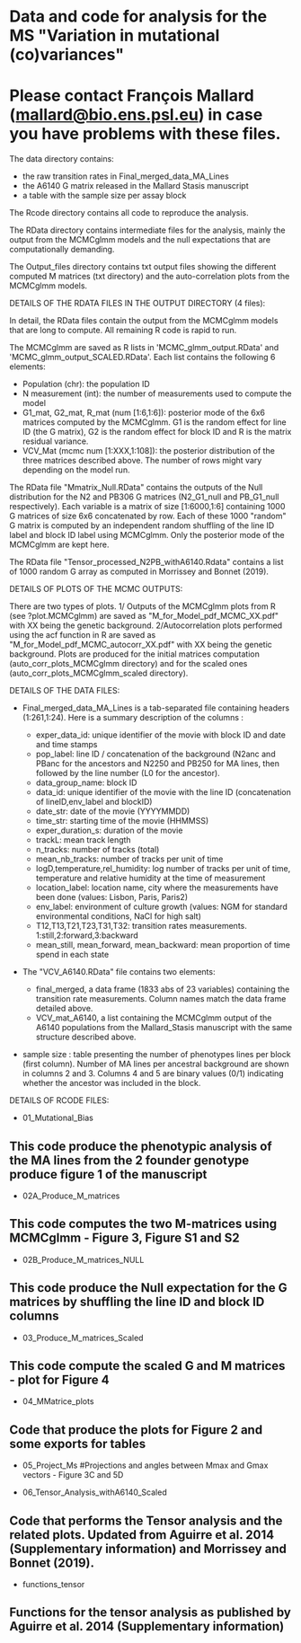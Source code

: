 # Data and code for analysis for the MS "Variation in mutational (co)variances"
# Please contact François Mallard (mallard@bio.ens.psl.eu) in case you have problems with these files.

The data directory contains:
- the raw transition rates in  Final_merged_data_MA_Lines
- the A6140 G matrix released in the Mallard Stasis manuscript
- a table with the sample size per assay block

The Rcode directory contains all code to reproduce the analysis.

The RData directory contains intermediate files for the analysis, mainly the output from the MCMCglmm models and the null expectations that are computationally demanding.

The Output_files directory contains txt output files showing the different computed M matrices (txt directory) and the auto-correlation plots from the MCMCglmm models.

DETAILS OF THE RDATA FILES IN THE OUTPUT DIRECTORY (4 files):

In detail, the RData files contain the output from the MCMCglmm models that are long to compute. All remaining R code is rapid to run.
 
The MCMCglmm are saved as R lists in 'MCMC_glmm_output.RData' and 'MCMC_glmm_output_SCALED.RData'. Each list contains the following 6 elements:

- Population (chr): the population ID 
- N measurement (int): the number of measurements used to compute the model
- G1_mat, G2_mat, R_mat (num [1:6,1:6]): posterior mode of the 6x6 matrices computed by the MCMCglmm. G1 is the random effect for line ID (the G matrix), G2 is the random effect for block ID and R is the matrix residual variance.
- VCV_Mat (mcmc num [1:XXX,1:108]): the posterior distribution of the three matrices described above. The number of rows might vary depending on the model run.

The RData file "Mmatrix_Null.RData" contains the outputs of the Null distribution for the N2 and PB306 G matrices (N2_G1_null and PB_G1_null respectively). Each variable is a matrix of size [1:6000,1:6] containing 1000 G matrices of size 6x6 concatenated by row. Each of these 1000 "random" G matrix is computed by an independent random shuffling of the line ID label and block ID label using MCMCglmm. Only the posterior mode of the MCMCglmm are kept here.


The RData file "Tensor_processed_N2PB_withA6140.Rdata" contains a list of 1000 random G array as computed in Morrissey and Bonnet (2019).

DETAILS OF PLOTS OF THE MCMC OUTPUTS:

There are two types of plots. 1/ Outputs of the MCMCglmm plots from R (see ?plot.MCMCglmm) are saved as "M_for_Model_pdf_MCMC_XX.pdf" with XX being the genetic background. 2/Autocorrelation plots performed using the acf function in R are saved as "M_for_Model_pdf_MCMC_autocorr_XX.pdf" with XX being the genetic background. 
Plots are produced for the initial matrices computation (auto_corr_plots_MCMCglmm directory) and for the scaled ones (auto_corr_plots_MCMCglmm_scaled directory).


DETAILS OF THE DATA FILES:

- Final_merged_data_MA_Lines is a tab-separated file containing headers (1:261,1:24). Here is a summary description of the columns :
	- exper_data_id: unique identifier of the movie with block ID and date and time stamps
	- pop_label: line ID / concatenation of the background (N2anc and PBanc for the ancestors and N2250 and PB250 for MA lines, then followed by the line number (L0 for the ancestor).
	- data_group_name: block ID
	- data_id: unique identifier of the movie with the line ID (concatenation of lineID,env_label and blockID)
	- date_str: date of the movie (YYYYMMDD)
	- time_str: starting time of the movie (HHMMSS)
	- exper_duration_s: duration of the movie
	- trackL: mean track length
	- n_tracks: number of tracks (total)
	- mean_nb_tracks: number of tracks per unit of time
	- logD,temperature,rel_humidity: log number of tracks per unit of time, temperature and relative humidity at the time of measurement
	- location_label: location name, city where the measurements have been done (values: Lisbon, Paris, Paris2)
	- env_label: environment of culture growth (values: NGM for standard environmental conditions, NaCl for high salt) 
	- T12,T13,T21,T23,T31,T32: transition rates measurements. 1:still,2:forward,3:backward
	- mean_still, mean_forward, mean_backward: mean proportion of time spend in each state


- The "VCV_A6140.RData" file contains two elements:
	- final_merged, a data frame (1833 abs of 23 variables) containing the transition rate measurements. Column names match the data frame detailed above.
	- VCV_mat_A6140, a list containing the MCMCglmm output of the A6140 populations from the Mallard_Stasis manuscript with the same structure described above.

- sample size : table presenting the number of phenotypes lines per block (first column). Number of MA lines per ancestral background are shown in columns 2 and 3. Columns 4 and 5 are binary values (0/1) indicating whether the ancestor was included in the block.

 
DETAILS OF RCODE FILES:

- 01_Mutational_Bias
## This code produce the phenotypic analysis of the MA lines from the 2 founder genotype produce figure 1 of the manuscript

- 02A_Produce_M_matrices
## This code computes the two M-matrices using MCMCglmm - Figure 3, Figure S1 and S2

- 02B_Produce_M_matrices_NULL
## This code produce the Null expectation for the G matrices by shuffling the line ID and block ID columns

- 03_Produce_M_matrices_Scaled
## This code compute the scaled G and M matrices - plot for Figure 4

- 04_MMatrice_plots
## Code that produce the plots for Figure 2 and some exports for tables

- 05_Project_Ms
#Projections and angles between Mmax and Gmax vectors - Figure 3C and 5D

- 06_Tensor_Analysis_withA6140_Scaled
## Code that performs the Tensor analysis and the related plots. Updated from Aguirre et al. 2014 (Supplementary information) and Morrissey and Bonnet (2019).

- functions_tensor
## Functions for the tensor analysis as published by Aguirre et al. 2014 (Supplementary information)